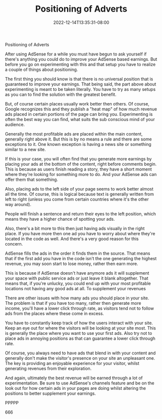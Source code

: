 ﻿---
title: "Positioning of Adverts"
date: 2022-12-14T13:35:31-08:00
description: "Adsense Tips for Web Success"
featured_image: "/images/Adsense.jpg"
tags: ["Adsense"]
---

Positioning of Adverts

After using AdSense for a while you must have begun to ask yourself if there's anything you could do to improve your AdSense based earnings. But before you go on experimenting with this and that setup you have to realize a couple of things about positioning.

The first thing you should know is that there is no universal position that is guaranteed to improve your earnings. That being said, the part above about experimenting is meant to be taken literally. You have to try as many setups as you can to find the solution with the greatest benefit.

But, of course certain places usually work better then others. Of course, Google recognizes this and they publish a "heat map" of how much revenue ads placed in certain portions of the page can bring you. Experimenting is often the best way you can find, what suits the sub conscious mind of your audience.

Generally the most profitable ads are placed within the main content, generally right above it. But this is by no means a rule and there are some exceptions to it. One known exception is having a news site or something similar to a new site. 

If this is your case, you will often find that you generate more earnings by placing your ads at the bottom of the content, right before comments begin. This is because as users finish reading a story, they have a short moment where they're looking for something more to do. And your AdSense ads can offer them that something.

Also, placing ads to the left side of your page seems to work better almost all the time. Of course, this is logical because text is generally written from left to right (unless you come from certain countries where it's the other way around). 

People will finish a sentence and return their eyes to the left position, which means they have a higher chance of spotting your ads.

Also, there's a bit more to this then just having ads visually in the right place. If you have more then one ad you have to worry about where they're located in the code as well. And there's a very good reason for this concern.

AdSense fills the ads in the order it finds them in the source. That means that if the first add you have in the code isn't the one generating the highest revenue, you may soon start to lose money, rather then earn more. 

This is because if AdSense doesn't have anymore ads it will supplement your space with public service ads or just leave it blank altogether. That means that, if you're unlucky, you could end up with your most profitable locations not having any good ads at all. To supplement your revenues 

There are other issues with how many ads you should place in your site. The problem is that if you have too many, rather then generate more income, you'll have a lower click through rate, as visitors tend not to follow ads from the places where these come in excess.

You have to constantly keep track of how the users interact with your site. Keep an eye out for where the visitors will be looking at your site most. This is generally the place where you want to use your first ads. Also try not to place ads in annoying positions as that can guarantee a lower click through rate.

Of course, you always need to have ads that blend in with your content and generally don't make the visitor's presence on your site an unpleasant one. The key is providing an enjoyable experience for your visitor, whilst generating revenues from their exploration. 

And again, ultimately the best revenue will be earned through a lot of experimentation. Be sure to use AdSense's channels feature and be on the look out for how certain ads in your pages are doing whilst altering the positions to better supplement your earnings.

PPPPP

666

